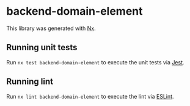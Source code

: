 # backend-domain-element

This library was generated with [Nx](https://nx.dev).

## Running unit tests

Run `nx test backend-domain-element` to execute the unit tests via [Jest](https://jestjs.io).

## Running lint

Run `nx lint backend-domain-element` to execute the lint via [ESLint](https://eslint.org/).
